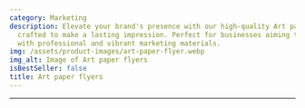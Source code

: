 ```yaml
---
category: Marketing
description: Elevate your brand's presence with our high-quality Art paper flyers,
  crafted to make a lasting impression. Perfect for businesses aiming to stand out
  with professional and vibrant marketing materials.
img: /assets/product-images/art-paper-flyer.webp
img_alt: Image of Art paper flyers
isBestSeller: false
title: Art paper flyers
---
```

---

